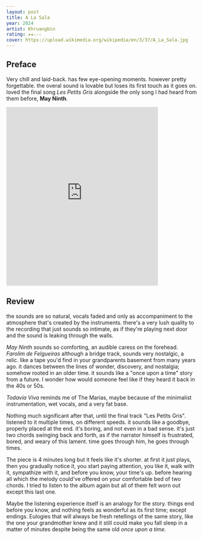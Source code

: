 ```yaml
---
layout: post
title: A La Sala
year: 2024
artist: Khruangbin
rating: ★★☆☆☆
cover: https://upload.wikimedia.org/wikipedia/en/3/37/A_La_Sala.jpg
---
```


## Preface
Very chill and laid-back. has few eye-opening moments. however pretty forgettable. the overal sound is lovable but loses its first touch as it goes on. loved the final song *Les Petits Gris* alongside the only song I had heard from them before, **May Ninth**.

<iframe style="border: 0; width: 400px; height: 472px;" src="https://bandcamp.com/EmbeddedPlayer/album=1836174753/size=large/bgcol=ffffff/linkcol=63b2cc/artwork=small/transparent=true/" seamless><a href="https://khruangbin.bandcamp.com/album/a-la-sala">A LA SALA by Khruangbin</a></iframe>

## Review
the sounds are so natural, vocals faded and only as accompaniment to the atmosphere that's created by the instruments. there's a very lush quality to the recording that just sounds so intimate, as if they're playing next door and the sound is leaking through the walls.

*May Ninth* sounds so comforting, an audible caress on the forehead. *Farolim de Felgueiras* although a bridge track, sounds very nostalgic, a relic. like a tape you'd find in your grandparents basement from many years ago. it dances between the lines of wonder, discovery, and nostalgia; somehow rooted in an older time. it sounds like a "once upon a time" story from a future. I wonder how would someone feel like if they heard it back in the 40s or 50s.

*Todavía Viva* reminds me of The Marias, maybe because of the minimalist instrumentation, wet vocals, and a very fat base.

Nothing much significant after that, until the final track "Les Petits Gris". listened to it multiple times, on different speeds. it sounds like a goodbye, properly placed at the end. it's boring, and not even in a bad sense. it's just two chords swinging back and forth, as if the narrator himself is frustrated, bored, and weary of this lament. time goes through him, he goes through times.

The piece is 4 minutes long but it feels like it's shorter. at first it just plays, then you gradually notice it, you start paying attention, you like it, walk with it, sympathize with it, and before you know, your time's up. before hearing all which the melody could've offered on your comfortable bed of two chords. I tried to listen to the album again but all of them felt worn out except this last one.

Maybe the listening experience itself is an analogy for the story. things end before you know, and nothing feels as wonderful as its first time; except endings.
Eulogies that will always be fresh retellings of the same story, like the one your grandmother knew and it still could make you fall sleep in a matter of minutes despite being the same old *once upon a time*.
